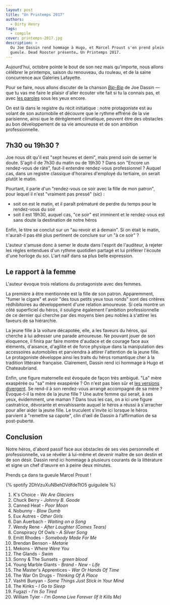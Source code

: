```yaml
---
layout: post
title: "Un Printemps 2017"
authors:
  - Dirty Henry
tags:
  - compile
cover: printemps-2017.jpg
description: >
  Ou Joe Dassin rend hommage à Hugo, et Marcel Proust s'en prend plein la
  gueule. Dead Rooster présente… Un Printemps 2017.
---
```


Aujourd'hui, octobre pointe le bout de son nez mais qu'importe, nous allons
célébrer le printemps, saison du renouveau, du rouleau, et de la saine
concurrence aux Galeries Lafayette.

Pour se faire, nous allons discuter de la chanson [_Bip-Bip_][bipbip] de Joe
Dassin — que tu vas me faire le plaisir d'aller écouter vite fait si tu la
connais pas, et avec [les paroles][lyrics-ma] sous les yeux encore.

On est là dans le registre du récit initiatique : notre protagoniste est au
volant de son automobile et découvre que le rythme effréné de la vie parisienne,
ainsi que le dérèglement climatique, peuvent être des obstacles au bon
développement de sa vie amoureuse et de son ambition professionnelle.

## 7h30 ou 19h30 ?

Joe nous dit qu'il est "sept heures et demi", mais prend soin de semer le doute.
S'agit-il de 7h30 du matin ou de 19h30 ? Dans son "Encore un rendez-vous de
râté", faut-il entendre rendez-vous professionnel ? Auquel cas, dans un registre
classique d'horaires d'employé du tertiaire, on serait plutôt le matin.

Pourtant, il parle d'un "rendez-vous ce soir avec la fille de mon patron", pour
lequel il n'est "vraiment pas pressé" (sic) :

- soit on est le matin, et il paraît prématuré de perdre du temps pour le
  rendez-vous du soir
- soit il est 19h30, auquel cas, "ce soir" est imminent et le rendez-vous est
  sans doute la destination de notre héros

Enfin, le titre se conclut sur un "au revoir et à demain". Si on était le matin,
n'aurait-il pas été plus pertinent de conclure sur un "à ce soir" ?

L'auteur s'amuse donc à semer le doute dans l'esprit de l'auditeur, à rejeter
les règles entendues d'un rythme quotidien partagé et lui préférer l'écoute
d'une horloge du soi. L'art naïf dans sa plus belle expression.

## Le rapport à la femme

L'auteur évoque trois relations du protagoniste avec des femmes.

La première à être mentionnée est la fille de son patron. Apparemment, "fumer le
cigare" et avoir "des tous petits yeux tous ronds" sont des critères
rédhibitoires au développement d'une relation amoureuse. Si cela montre un côté
superficiel du héros, il souligne également l'ambition professionnelle de ce
dernier qui cherche par des moyens bien peu nobles à s'attirer les faveurs de sa
hiérarchie.

La jeune fille à la voiture décapotée, elle, a les faveurs du héros, qui cherche
à lui adresser une parade amoureuse. Ne pouvant jouer de son éloquence, il
finira par faire montre d'audace et de courage face aux éléments, d'aisance,
d'agilité et de force physique dans la manipulation des accessoires automobiles
et parviendra à attirer l'attention de la jeune fille. Le protagoniste développe
ainsi les traits du héros romantique cher à la tradition littéraire française.
Clairement, Dassin rend ici hommage à Hugo et Chateaubriand.

Enfin, une figure maternelle est évoquée de façon très ambiguë. "La" mère
exaspérée ou "sa" mère exaspérée ? On n'est pas bien sûr et [les
versions][lyrics-ma] [divergent][lyrics-la]. Se rend-il à son rendez-vous
arrangé accompagné de sa mère ? Évoque-t-il la mère de la jeune fille ? Une
autre femme qui serait, à ses yeux, évidemment, une maman ? Dans tous les cas,
on a ici une figure castratrice, dévorante et envahissante auquel le héros a
réussi à s'arracher pour aller aider la jeune fille. Le truculent s'invite ici
lorsque le héros parvient à "remettre sa capote", clin d'œil de Dassin à
l'affirmation de sa post-puberté.

## Conclusion

Notre héros, d'abord passif face aux obstacles de ses vies personnelle et
professionnelle, va se révéler à lui-même et devenir maître de son destin et de
son désir. Dassin rend ici hommage à plusieurs courants de la littérature et
signe un chef d'œuvre en à peine deux minutes.

Prends ça dans ta gueule Marcel Proust !

{% spotify 2DhVzuXuNBehDVdfdeTtO5 guiguilele %}

1. K's Choice - _We Are Glaciers_
1. Chuck Berry - _Johnny B. Goode_
1. Canned Heat - _Poor Moon_
1. Nobunny - _Blow Dumb_
1. Eux Autres - _Other Girls_
1. Dan Auerbach - _Waiting on a Song_
1. Wendy Rene - _After Laughter (Comes Tears)_
1. Conspiracy Of Owls - _A Silver Song_
1. Emitt Rhodes - _Somebody Made For Me_
1. Brendan Benson - _Metarie_
1. Mekons - _Where Were You_
1. The Glands - _Swim_
1. Sonny & The Sunsets - _green blood_
1. Young Marble Giants - _Brand - New - Life_
1. The Master's Apprentices - _War Or Hands Of Time_
1. The War On Drugs - _Thinking Of A Place_
1. Vashti Bunyan - _Some Things Just Stick in Your Mind_
1. The Kinks - _I Go to Sleep_
1. Fugazi - _I'm So Tired_
1. William Tyler - _I’m Gonna Live Forever (If It Kills Me)_

[bipbip]: https://open.spotify.com/track/2HW2IhcFUXYkX8a3zm6io0
[lyrics-ma]: https://genius.com/Joe-dassin-bip-bip-lyrics
[lyrics-la]: https://www.paroles.net/joe-dassin/paroles-bip-bip
